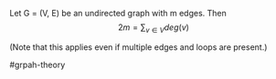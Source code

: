 Let G = (V, E) be an undirected graph with m edges. Then
$$2m=\sum _{v\in V} deg( v)$$

(Note that this applies even if multiple edges and loops are present.)

#grpah-theory 
